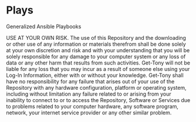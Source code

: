 # Plays
Generalized Ansible Playbooks

USE AT YOUR OWN RISK. The use of this Repository and the downloading or other use of any information or materials therefrom shall be done solely at your own discretion and risk and with your understanding that you will be solely responsible for any damage to your computer system or any loss of data or any other harm that results from such activities. Get-Tony will not be liable for any loss that you may incur as a result of someone else using your Log-In Information, either with or without your knowledge. Get-Tony shall have no responsibility for any failure that arises out of your use of the Repository with any hardware configuration, platform or operating system, including without limitation any failure related to or arising from your inability to connect to or to access the Repository, Software or Services due to problems related to your computer hardware, any software program, network, your internet service provider or any other similar problem.

